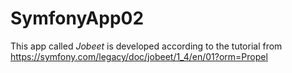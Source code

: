 # SymfonyApp02
This app called _Jobeet_ is developed according to the tutorial from https://symfony.com/legacy/doc/jobeet/1_4/en/01?orm=Propel
